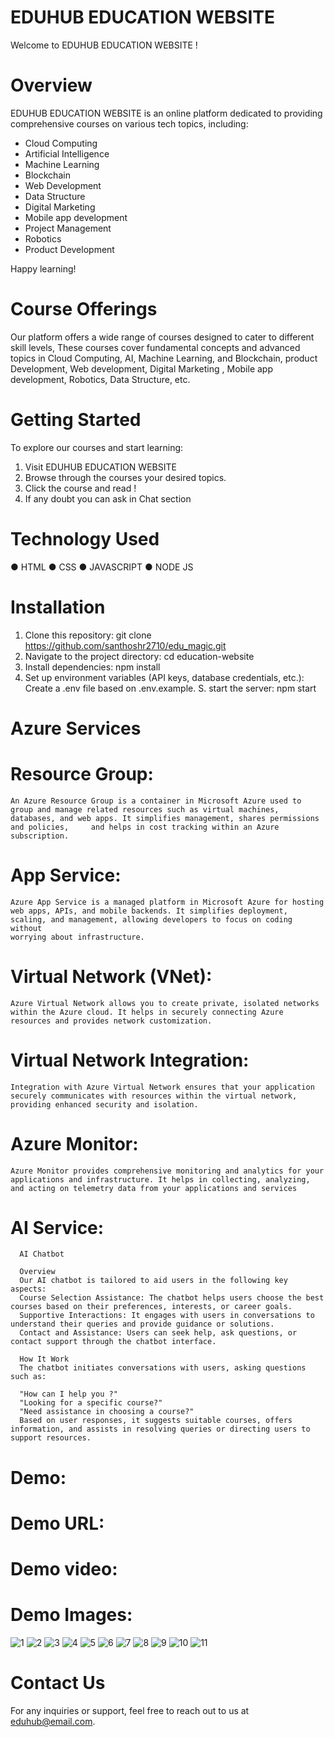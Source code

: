 # EDUHUB EDUCATION WEBSITE

Welcome to EDUHUB EDUCATION WEBSITE !

# Overview

EDUHUB EDUCATION WEBSITE is an online platform dedicated to providing comprehensive courses on various tech topics, including:

- Cloud Computing
- Artificial Intelligence 
- Machine Learning
- Blockchain
- Web Development
- Data Structure
- Digital Marketing
- Mobile app development
- Project Management
- Robotics
- Product Development

 
 Happy learning!


# Course Offerings

Our platform offers a wide range of courses designed to cater to different skill levels, These courses cover fundamental concepts and advanced topics in Cloud Computing, AI, Machine Learning, and Blockchain,
product Development, Web development, Digital Marketing , Mobile app development, Robotics, Data Structure, etc.




# Getting Started

To explore our courses and start learning:

1. Visit EDUHUB EDUCATION WEBSITE 
2. Browse through the courses  your desired topics.
3. Click the  course and read !
4. If any doubt you can ask in Chat section 

# Technology Used

  ● HTML
  ● CSS
  ● JAVASCRIPT
  ● NODE JS

# Installation 

1. Clone this repository: git clone https://github.com/santhoshr2710/edu_magic.git
2. Navigate to the project directory: cd education-website
3. Install dependencies: npm install
4. Set up environment variables (API keys, database credentials, etc.): Create a .env file based on .env.example.
S. start the server: npm start

# Azure Services

  # Resource Group:
  
    An Azure Resource Group is a container in Microsoft Azure used to group and manage related resources such as virtual machines, databases, and web apps. It simplifies management, shares permissions and policies,     and helps in cost tracking within an Azure subscription.
    
  # App Service:
  
    Azure App Service is a managed platform in Microsoft Azure for hosting web apps, APIs, and mobile backends. It simplifies deployment, scaling, and management, allowing developers to focus on coding without     
    worrying about infrastructure.
# Virtual Network (VNet): 
    Azure Virtual Network allows you to create private, isolated networks within the Azure cloud. It helps in securely connecting Azure resources and provides network customization.
 # Virtual Network Integration: 
    Integration with Azure Virtual Network ensures that your application securely communicates with resources within the virtual network, providing enhanced security and isolation.
 # Azure Monitor:
    Azure Monitor provides comprehensive monitoring and analytics for your applications and infrastructure. It helps in collecting, analyzing, and acting on telemetry data from your applications and services

  # AI Service:
  
      AI Chatbot 
      
      Overview
      Our AI chatbot is tailored to aid users in the following key aspects:
      Course Selection Assistance: The chatbot helps users choose the best courses based on their preferences, interests, or career goals.
      Supportive Interactions: It engages with users in conversations to understand their queries and provide guidance or solutions.
      Contact and Assistance: Users can seek help, ask questions, or contact support through the chatbot interface.
     
      How It Work 
      The chatbot initiates conversations with users, asking questions such as:
      
      "How can I help you ?"
      "Looking for a specific course?"
      "Need assistance in choosing a course?"
      Based on user responses, it suggests suitable courses, offers information, and assists in resolving queries or directing users to support resources.
            
# Demo:
# Demo URL:
# Demo video:
# Demo Images:

![1](https://github.com/santhoshr2710/edu_magic/assets/113828454/16618a61-5e73-4252-b6ae-e42ae08986ef)
![2](https://github.com/santhoshr2710/edu_magic/assets/113828454/94e0e487-9c2d-4022-a937-d17f2c35e1ce)
![3](https://github.com/santhoshr2710/edu_magic/assets/113828454/ab12886a-e9cb-4d28-a207-28a2aadaa3fe)
![4](https://github.com/santhoshr2710/edu_magic/assets/113828454/e073ef45-0820-47ca-99b2-e91653cef86d)
![5](https://github.com/santhoshr2710/edu_magic/assets/113828454/eba837e3-1ddf-44f9-b7d8-8f4171e23dbc)
![6](https://github.com/santhoshr2710/edu_magic/assets/113828454/b5604be1-84cf-46f3-a347-dd9fb501b1c1)
![7](https://github.com/santhoshr2710/edu_magic/assets/113828454/e117f028-7092-43a9-8c7c-5c20beee6e30)
![8](https://github.com/santhoshr2710/edu_magic/assets/113828454/c6eb5aed-fe84-4114-b215-05998baaa96d)
![9](https://github.com/santhoshr2710/edu_magic/assets/113828454/4bf2ccc9-88ee-45ef-9f93-7bb80b1d0680)
![10](https://github.com/santhoshr2710/edu_magic/assets/113828454/c0056993-1c93-4a5b-8b31-d20e24084d25)
![11](https://github.com/santhoshr2710/edu_magic/assets/113828454/b024d75d-c2c2-4805-bc71-0f8ba6341fbd)
      
# Contact Us

For any inquiries or support, feel free to reach out to us at eduhub@email.com.
